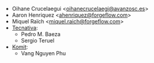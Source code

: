 - Oihane Crucelaegui \<<oihanecrucelaegi@avanzosc.es>\>
- Aaron Henriquez \<<ahenriquez@forgeflow.com>\>
- Miquel Raïch \<<miquel.raich@forgeflow.com>\>
- [Tecnativa](https://www.tecnativa.com):
  - Pedro M. Baeza
  - Sergio Teruel
- [Komit](https://komit-consulting.com):
  - Vang Nguyen Phu
